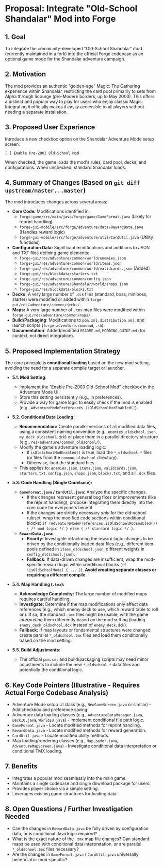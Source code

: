 # Proposal: Integrate "Old-School Shandalar" Mod into Forge

## 1. Goal

To integrate the community-developed "Old-School Shandalar" mod (currently maintained in a fork) into the official Forge codebase as an optional game mode for the Shandalar adventure campaign.

## 2. Motivation

The mod provides an authentic "golden-age" Magic: The Gathering experience within Shandalar, restricting the card pool primarily to sets from Alpha through Scourge (pre-Modern borders, up to May 2003). This offers a distinct and popular way to play for users who enjoy classic Magic. Integrating it officially makes it easily accessible to all players without needing a separate installation.

## 3. Proposed User Experience

Introduce a new checkbox option on the Shandalar Adventure Mode setup screen:

```
[ ] Enable Pre-2003 Old-School Mod
```

When checked, the game loads the mod's rules, card pool, decks, and configurations. When unchecked, standard Shandalar loads.

## 4. Summary of Changes (Based on `git diff upstream/master...master`)

The mod introduces changes across several areas:

*   **Core Code:** Modifications identified in:
    *   `forge-game/src/main/java/forge/game/GameFormat.java` (Likely for reprint handling)
    *   `forge-gui-mobile/src/forge/adventure/data/RewardData.java` (Handles reward logic)
    *   `forge-gui-mobile/src/forge/adventure/util/CardUtil.java` (Utility functions)
*   **Configuration Data:** Significant modifications and additions to JSON and TXT files defining game elements:
    *   `forge-gui/res/adventure/common/world/enemies.json`
    *   `forge-gui/res/adventure/common/world/items.json`
    *   `forge-gui/res/adventure/common/world/validcards.json` (Added)
    *   `forge-gui/res/blockdata/starters.txt`
    *   `forge-gui/res/adventure/common/config.json`
    *   `forge-gui/res/adventure/Shandalar/world/shops.json`
    *   `forge-gui/res/blockdata/blocks.txt`
*   **Decks:** A very large number of `.dck` files (standard, boss, miniboss, starter) were modified or added within `forge-gui/res/adventure/common/decks/`.
*   **Maps:** A very large number of `.tmx` map files were modified within `forge-gui/res/adventure/common/maps/`.
*   **Build/Packaging:** Modifications to `pom.xml`, `distribution.xml`, and launch scripts (`forge-adventure.command`, `.sh`).
*   **Documentation:** Added/modified `README.md`, `MODDING_GUIDE.md` (for context, not direct integration).

## 5. Proposed Implementation Strategy

The core principle is **conditional loading** based on the new mod setting, avoiding the need for a separate compile target or launcher.

*   **5.1. Mod Setting:**
    *   Implement the "Enable Pre-2003 Old-School Mod" checkbox in the Adventure Mode UI.
    *   Store this setting persistently (e.g., in preferences).
    *   Provide a way for game logic to easily check if the mod is enabled (e.g., `AdventureModePreferences.isOldSchoolModEnabled()`).

*   **5.2. Conditional Data Loading:**
    *   **Recommendation:** Create parallel versions of all modified data files, using a consistent naming convention (e.g., `enemies_oldschool.json`, `my_deck_oldschool.dck`) or place them in a parallel directory structure (e.g., `res/adventure/common_oldschool/`).
    *   Modify the game's adventure loading logic:
        *   If `isOldSchoolModEnabled()` is true, load the `*_oldschool.*` files (or files from the `common_oldschool` directory).
        *   Otherwise, load the standard files.
    *   This applies to: `enemies.json`, `items.json`, `validcards.json`, `starters.txt`, `config.json`, `shops.json`, `blocks.txt`, and all `.dck` files.

*   **5.3. Code Handling (Single Codebase):**
    *   **`GameFormat.java` / `CardUtil.java`:** Analyze the specific changes.
        *   If the changes represent general bug fixes or improvements (like the reprint handling), propose integrating them directly into the core code for everyone's benefit.
        *   If the changes are strictly necessary *only* for the old-school ruleset, wrap the modified code sections within conditional blocks: `if (AdventureModePreferences.isOldSchoolModEnabled()) { /* mod logic */ } else { /* standard logic */ }`.
    *   **`RewardData.java`:**
        *   **Priority:** Investigate refactoring the reward logic changes to be driven by the conditionally loaded data files (e.g., different item pools defined in `items_oldschool.json`, different weights in `config_oldschool.json`).
        *   **Fallback:** If data-driven changes are insufficient, wrap the mod-specific reward logic within conditional blocks (`if (isOldSchoolMode) { ... }`). **Avoid creating separate classes or requiring a different compile.**

*   **5.4. Map Handling (`.tmx`):**
    *   **Acknowledge Complexity:** The large number of modified maps requires careful handling.
    *   **Investigate:** Determine if the map modifications only affect data references (e.g., which enemy deck to use, which reward table to roll on). If so, the standard `.tmx` files might be usable, with the game *interpreting* them differently based on the mod setting (loading `enemy_deck_oldschool.dck` instead of `enemy_deck.dck`).
    *   **Fallback:** If map layouts or fundamental structures were changed, create parallel `*_oldschool.tmx` files and load them conditionally based on the mod setting.

*   **5.5. Build Adjustments:**
    *   The official `pom.xml` and build/packaging scripts may need minor adjustments to include the new `*_oldschool.*` data files and potentially the conditional logic.

## 6. Key Code Pointers (Illustrative - Requires Actual Forge Codebase Analysis)

*   Adventure Mode setup UI class (e.g., `NewGameScreen.java` or similar) - Add checkbox and preference saving.
*   Adventure data loading classes (e.g., `AdventureDataManager.java`, `DeckIO.java`, `WorldIO.java`) - Implement conditional file path logic.
*   `GameFormat.java` - Locate modified methods for reprint handling.
*   `RewardData.java` - Locate modified methods for reward generation.
*   `CardUtil.java` - Locate modified utility methods.
*   Map loading/rendering classes (e.g., `MapLoader.java`, `AdventureMapScreen.java`) - Investigate conditional data interpretation or conditional TMX loading.

## 7. Benefits

*   Integrates a popular mod seamlessly into the main game.
*   Maintains a single codebase and single download package for users.
*   Provides player choice via a simple setting.
*   Leverages existing game structures for loading data.

## 8. Open Questions / Further Investigation Needed

*   Can the changes in `RewardData.java` be fully driven by configuration data, or is conditional Java logic required?
*   What is the exact nature of the `.tmx` map file changes? Can standard maps be used with conditional data interpretation, or are parallel `*_oldschool.tmx` files necessary?
*   Are the changes in `GameFormat.java` / `CardUtil.java` universally beneficial or mod-specific?